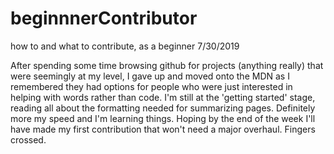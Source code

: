 # beginnnerContributor
how to and what  to contribute, as a beginner
7/30/2019

After spending some time browsing github for projects (anything really) that were seemingly at my level, I gave up and moved onto the MDN as I remembered they had options for people who were just interested in helping with words rather than code. I'm still at the 'getting started' stage, reading all about the formatting needed for summarizing pages. Definitely more my speed and I'm learning things. Hoping by the end of the week I'll have made my first contribution that won't need a major overhaul. Fingers crossed.

